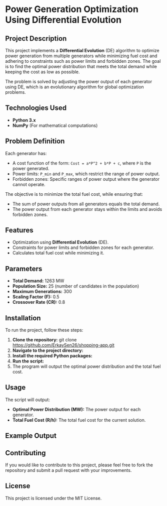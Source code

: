 # Power Generation Optimization Using Differential Evolution

## Project Description
This project implements a **Differential Evolution** (DE) algorithm to optimize power generation from multiple generators while minimizing fuel cost and adhering to constraints such as power limits and forbidden zones. The goal is to find the optimal power distribution that meets the total demand while keeping the cost as low as possible.

The problem is solved by adjusting the power output of each generator using DE, which is an evolutionary algorithm for global optimization problems.

## Technologies Used
- **Python 3.x**
- **NumPy** (For mathematical computations)

## Problem Definition
Each generator has:
- A cost function of the form: `Cost = a*P^2 + b*P + c`, where `P` is the power generated.
- Power limits: `P_min` and `P_max`, which restrict the range of power output.
- Forbidden zones: Specific ranges of power output where the generator cannot operate.

The objective is to minimize the total fuel cost, while ensuring that:
- The sum of power outputs from all generators equals the total demand.
- The power output from each generator stays within the limits and avoids forbidden zones.

## Features
- Optimization using **Differential Evolution** (DE).
- Constraints for power limits and forbidden zones for each generator.
- Calculates total fuel cost while minimizing it.

## Parameters
- **Total Demand:** 1263 MW
- **Population Size:** 25 (number of candidates in the population)
- **Maximum Generations:** 300
- **Scaling Factor (F):** 0.5
- **Crossover Rate (CR):** 0.8

## Installation
To run the project, follow these steps:
1. **Clone the repository:**
git clone https://github.com/ErkaySen26/shopping-app.git
2. **Navigate to the project directory:**
3. **Install the required Python packages:**
4. **Run the script:**
5. The program will output the optimal power distribution and the total fuel cost.
## Usage
The script will output:
- **Optimal Power Distribution (MW):** The power output for each generator.
- **Total Fuel Cost (R/h):** The total fuel cost for the current solution.
## Example Output
## Contributing
If you would like to contribute to this project, please feel free to fork the repository and submit a pull request with your improvements.

## License
This project is licensed under the MIT License.

